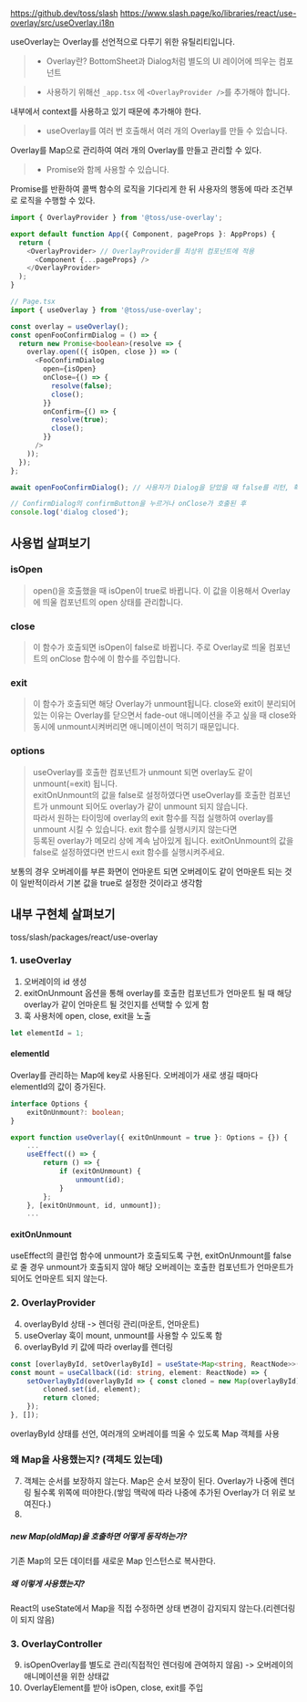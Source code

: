 https://github.dev/toss/slash
https://www.slash.page/ko/libraries/react/use-overlay/src/useOverlay.i18n

useOverlay는 Overlay를 선언적으로 다루기 위한 유틸리티입니다.

>- Overlay란? BottomSheet과 Dialog처럼 별도의 UI 레이어에 띄우는 컴포넌트

>- 사용하기 위해선 `_app.tsx` 에 `<OverlayProvider />`를 추가해야 합니다.

내부에서 context를 사용하고 있기 때문에 추가해야 한다.

>- useOverlay를 여러 번 호출해서 여러 개의 Overlay를 만들 수 있습니다.

Overlay를 Map으로 관리하여 여러 개의 Overlay를 만들고 관리할 수 있다.

>- Promise와 함께 사용할 수 있습니다.

Promise를 반환하여 콜백 함수의 로직을 기다리게 한 뒤 사용자의 행동에 따라 조건부로 로직을 수행할 수 있다.
```ts
import { OverlayProvider } from '@toss/use-overlay';

export default function App({ Component, pageProps }: AppProps) {
  return (
    <OverlayProvider> // OverlayProvider를 최상위 컴포넌트에 적용
      <Component {...pageProps} />
    </OverlayProvider>
  );
}

// Page.tsx
import { useOverlay } from '@toss/use-overlay';

const overlay = useOverlay();
const openFooConfirmDialog = () => {
  return new Promise<boolean>(resolve => {
    overlay.open(({ isOpen, close }) => (
      <FooConfirmDialog
        open={isOpen}
        onClose={() => {
          resolve(false);
          close();
        }}
        onConfirm={() => {
          resolve(true);
          close();
        }}
      />
    ));
  });
};

await openFooConfirmDialog(); // 사용자가 Dialog을 닫았을 때 false를 리턴, 확인을 눌렀을 때 true를 반환하여 그 뒤로 조건부 로직을 구현할 수 있다.

// ConfirmDialog의 confirmButton을 누르거나 onClose가 호출된 후
console.log('dialog closed');
```

## 사용법 살펴보기
### isOpen
>open()을 호출했을 때 isOpen이 true로 바뀝니다. 이 값을 이용해서 Overlay에 띄울 컴포넌트의 open 상태를 관리합니다.
### close
>이 함수가 호출되면 isOpen이 false로 바뀝니다. 주로 Overlay로 띄울 컴포넌트의 onClose 함수에 이 함수를 주입합니다.
### exit
>이 함수가 호출되면 해당 Overlay가 unmount됩니다.
>close와 exit이 분리되어 있는 이유는 Overlay를 닫으면서 fade-out 애니메이션을 주고 싶을 때 close와 동시에 unmount시켜버리면 애니메이션이 먹히기 때문입니다.
### options
>useOverlay를 호출한 컴포넌트가 unmount 되면 overlay도 같이 unmount(=exit) 됩니다.  
exitOnUnmount의 값을 false로 설정하였다면 useOverlay를 호출한 컴포넌트가 unmount 되어도 overlay가 같이 unmount 되지 않습니다.  
따라서 원하는 타이밍에 overlay의 exit 함수를 직접 실행하여 overlay를 unmount 시킬 수 있습니다. exit 함수를 실행시키지 않는다면  
등록된 overlay가 메모리 상에 계속 남아있게 됩니다. exitOnUnmount의 값을 false로 설정하였다면 반드시 exit 함수를 실행시켜주세요.

보통의 경우 오버레이를 부른 화면이 언마운트 되면 오버레이도 같이 언마운트 되는 것이 일반적이라서 기본 값을 true로 설정한 것이라고 생각함

## 내부 구현체 살펴보기
toss/slash/packages/react/use-overlay
### 1. useOverlay
1. 오버레이의 id 생성
2. exitOnUnmount 옵션을 통해 overlay를 호출한 컴포넌트가 언마운트 될 때 해당 overlay가 같이 언마운트 될 것인지를 선택할 수 있게 함
3. 훅 사용처에 open, close, exit을 노출
```ts
let elementId = 1;
```
#### elementId
Overlay를 관리하는 Map에 key로 사용된다. 오버레이가 새로 생길 때마다 elementId의 값이 증가된다.


```ts
interface Options {
	exitOnUnmount?: boolean;
}

export function useOverlay({ exitOnUnmount = true }: Options = {}) {
	...
	useEffect(() => {
		return () => {
			if (exitOnUnmount) {
				unmount(id);
			}
		};
	}, [exitOnUnmount, id, unmount]);
	...
```
#### exitOnUnmount
useEffect의 클린업 함수에 unmount가 호출되도록 구현, exitOnUnmount를 false로 줄 경우 unmount가 호출되지 않아 해당 오버레이는 호출한 컴포넌트가 언마운트가 되어도 언마운트 되지 않는다.

### 2. OverlayProvider
4. overlayById 상태 -> 렌더링 관리(마운트, 언마운트)
5. useOverlay 훅이 mount, unmount를 사용할 수 있도록 함
6. overlayById 키 값에 따라 overlay를 렌더링
```ts
const [overlayById, setOverlayById] = useState<Map<string, ReactNode>>(new Map());
const mount = useCallback((id: string, element: ReactNode) => {
	setOverlayById(overlayById => { const cloned = new Map(overlayById);
		cloned.set(id, element);
		return cloned;
	});
}, []);
```
overlayById 상태를 선언, 여러개의 오버레이를 띄울 수 있도록 Map 객체를 사용
### 왜 Map을 사용했는지? (객체도 있는데)
7. 객체는 순서를 보장하지 않는다. Map은 순서 보장이 된다. Overlay가 나중에 렌더링 될수록 위쪽에 떠야한다.(쌓임 맥락에 따라 나중에 추가된 Overlay가 더 위로 보여진다.)
8. 
##### new Map(oldMap)을 호출하면 어떻게 동작하는가?
기존 Map의 모든 데이터를 새로운 Map 인스턴스로 복사한다.
##### 왜 이렇게 사용했는지?
React의 useState에서 Map을 직접 수정하면 상태 변경이 감지되지 않는다.(리렌더링이 되지 않음)

### 3. OverlayController
9. isOpenOverlay를 별도로 관리(직접적인 렌더링에 관여하지 않음) -> 오버레이의 애니메이션을 위한 상태값
10. OverlayElement를 받아 isOpen, close, exit를 주입